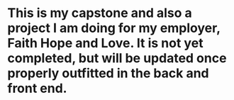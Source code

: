 # This is my capstone and also a project I am doing for my employer, Faith Hope and Love. It is not yet completed, but will be updated once properly outfitted in the back and front end. 
